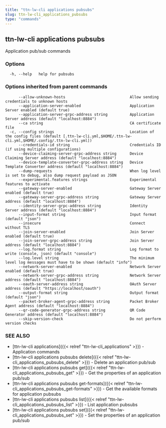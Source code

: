 ```yaml
---
title: "ttn-lw-cli applications pubsubs"
slug: ttn-lw-cli_applications_pubsubs
type: "commands"
---
```


## ttn-lw-cli applications pubsubs

Application pub/sub commands

### Options

```
  -h, --help   help for pubsubs
```

### Options inherited from parent commands

```
      --allow-unknown-hosts                             Allow sending credentials to unknown hosts
      --application-server-enabled                      Application Server enabled (default true)
      --application-server-grpc-address string          Application Server address (default "localhost:8884")
      --ca string                                       CA certificate file
  -c, --config strings                                  Location of the config files (default [.ttn-lw-cli.yml,$HOME/.ttn-lw-cli.yml,$HOME/.config/.ttn-lw-cli.yml])
      --credentials-id string                           Credentials ID (if using multiple configurations)
      --device-claiming-server-grpc-address string      Device Claiming Server address (default "localhost:8884")
      --device-template-converter-grpc-address string   Device Template Converter address (default "localhost:8884")
      --dump-requests                                   When log level is set to debug, also dump request payload as JSON
      --experimental.features strings                   Experimental features to activate
      --gateway-server-enabled                          Gateway Server enabled (default true)
      --gateway-server-grpc-address string              Gateway Server address (default "localhost:8884")
      --identity-server-grpc-address string             Identity Server address (default "localhost:8884")
      --input-format string                             Input format (default "json")
      --insecure                                        Connect without TLS
      --join-server-enabled                             Join Server enabled (default true)
      --join-server-grpc-address string                 Join Server address (default "localhost:8884")
      --log.format string                               Log format to write (console, json) (default "console")
      --log.level string                                The minimum level log messages must have to be shown (default "info")
      --network-server-enabled                          Network Server enabled (default true)
      --network-server-grpc-address string              Network Server address (default "localhost:8884")
      --oauth-server-address string                     OAuth Server address (default "https://localhost/oauth")
      --output-format string                            Output format (default "json")
      --packet-broker-agent-grpc-address string         Packet Broker Agent address (default "localhost:8884")
      --qr-code-generator-grpc-address string           QR Code Generator address (default "localhost:8884")
      --skip-version-check                              Do not perform version checks
```

### SEE ALSO

* [ttn-lw-cli applications]({{< relref "ttn-lw-cli_applications" >}})	 - Application commands
* [ttn-lw-cli applications pubsubs delete]({{< relref "ttn-lw-cli_applications_pubsubs_delete" >}})	 - Delete an application pub/sub
* [ttn-lw-cli applications pubsubs get]({{< relref "ttn-lw-cli_applications_pubsubs_get" >}})	 - Get the properties of an application pub/sub
* [ttn-lw-cli applications pubsubs get-formats]({{< relref "ttn-lw-cli_applications_pubsubs_get-formats" >}})	 - Get the available formats for application pubsubs
* [ttn-lw-cli applications pubsubs list]({{< relref "ttn-lw-cli_applications_pubsubs_list" >}})	 - List application pubsubs
* [ttn-lw-cli applications pubsubs set]({{< relref "ttn-lw-cli_applications_pubsubs_set" >}})	 - Set the properties of an application pub/sub

